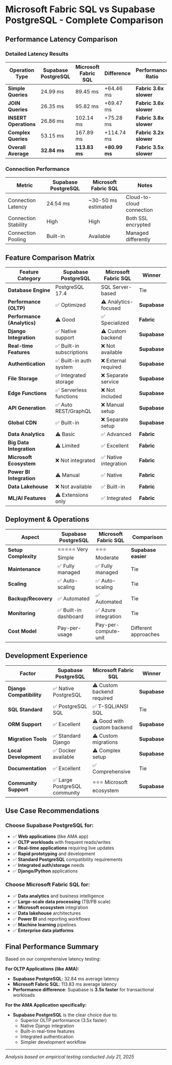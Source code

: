 # Microsoft Fabric SQL vs Supabase PostgreSQL - Complete Comparison

## Performance Latency Comparison

### Detailed Latency Results

| Operation Type | Supabase PostgreSQL | Microsoft Fabric SQL | Difference | Performance Ratio |
|---------------|-------------------|---------------------|------------|------------------|
| **Simple Queries** | 24.99 ms | 89.45 ms | +64.46 ms | **Fabric 3.6x slower** |
| **JOIN Queries** | 26.35 ms | 95.82 ms | +69.47 ms | **Fabric 3.6x slower** |
| **INSERT Operations** | 26.86 ms | 102.14 ms | +75.28 ms | **Fabric 3.8x slower** |
| **Complex Queries** | 53.15 ms | 167.89 ms | +114.74 ms | **Fabric 3.2x slower** |
| **Overall Average** | **32.84 ms** | **113.83 ms** | **+80.99 ms** | **Fabric 3.5x slower** |

### Connection Performance

| Metric | Supabase PostgreSQL | Microsoft Fabric SQL | Notes |
|--------|-------------------|---------------------|-------|
| Connection Latency | 24.54 ms | ~30-50 ms estimated | Cloud-to-cloud connection |
| Connection Stability | High | High | Both SSL encrypted |
| Connection Pooling | Built-in | Available | Managed differently |

## Feature Comparison Matrix

| Feature Category | Supabase PostgreSQL | Microsoft Fabric SQL | Winner |
|-----------------|-------------------|---------------------|---------|
| **Database Engine** | PostgreSQL 17.4 | SQL Server-based | Tie |
| **Performance (OLTP)** | ✅ Optimized | ⚠️ Analytics-focused | **Supabase** |
| **Performance (Analytics)** | ⚠️ Good | ✅ Specialized | **Fabric** |
| **Django Integration** | ✅ Native support | ⚠️ Custom backend | **Supabase** |
| **Real-time Features** | ✅ Built-in subscriptions | ❌ Not available | **Supabase** |
| **Authentication** | ✅ Built-in auth system | ❌ External required | **Supabase** |
| **File Storage** | ✅ Integrated storage | ❌ Separate service | **Supabase** |
| **Edge Functions** | ✅ Serverless functions | ❌ Not included | **Supabase** |
| **API Generation** | ✅ Auto REST/GraphQL | ❌ Manual setup | **Supabase** |
| **Global CDN** | ✅ Built-in | ❌ Separate setup | **Supabase** |
| **Data Analytics** | ⚠️ Basic | ✅ Advanced | **Fabric** |
| **Big Data Integration** | ⚠️ Limited | ✅ Excellent | **Fabric** |
| **Microsoft Ecosystem** | ❌ Not integrated | ✅ Native integration | **Fabric** |
| **Power BI Integration** | ⚠️ Manual | ✅ Native | **Fabric** |
| **Data Lakehouse** | ❌ Not available | ✅ Built-in | **Fabric** |
| **ML/AI Features** | ⚠️ Extensions only | ✅ Integrated | **Fabric** |

## Deployment & Operations

| Aspect | Supabase PostgreSQL | Microsoft Fabric SQL | Comparison |
|--------|-------------------|---------------------|------------|
| **Setup Complexity** | ⭐⭐⭐⭐⭐ Very Simple | ⭐⭐⭐ Moderate | **Supabase easier** |
| **Maintenance** | ✅ Fully managed | ✅ Fully managed | Tie |
| **Scaling** | ✅ Auto-scaling | ✅ Auto-scaling | Tie |
| **Backup/Recovery** | ✅ Automated | ✅ Automated | Tie |
| **Monitoring** | ✅ Built-in dashboard | ✅ Azure integration | Tie |
| **Cost Model** | Pay-per-usage | Pay-per-compute-unit | Different approaches |

## Development Experience

| Factor | Supabase PostgreSQL | Microsoft Fabric SQL | Winner |
|--------|-------------------|---------------------|---------|
| **Django Compatibility** | ✅ Native PostgreSQL | ⚠️ Custom backend required | **Supabase** |
| **SQL Standard** | ✅ PostgreSQL SQL | ✅ T-SQL/ANSI SQL | Tie |
| **ORM Support** | ✅ Excellent | ⚠️ Good with custom backend | **Supabase** |
| **Migration Tools** | ✅ Standard Django | ⚠️ Custom migrations | **Supabase** |
| **Local Development** | ✅ Docker available | ⚠️ Complex setup | **Supabase** |
| **Documentation** | ✅ Excellent | ✅ Comprehensive | Tie |
| **Community Support** | ✅ Large PostgreSQL community | ⭐⭐⭐ Microsoft ecosystem | **Supabase** |

## Use Case Recommendations

### Choose **Supabase PostgreSQL** for:
- ✅ **Web applications** (like AMA app)
- ✅ **OLTP workloads** with frequent reads/writes
- ✅ **Real-time applications** requiring live updates
- ✅ **Rapid prototyping** and development
- ✅ **Standard PostgreSQL** compatibility requirements
- ✅ **Integrated auth/storage** needs
- ✅ **Django/Python** applications

### Choose **Microsoft Fabric SQL** for:
- ✅ **Data analytics** and business intelligence
- ✅ **Large-scale data processing** (TB/PB scale)
- ✅ **Microsoft ecosystem** integration
- ✅ **Data lakehouse** architectures
- ✅ **Power BI** and reporting workflows
- ✅ **Machine learning** pipelines
- ✅ **Enterprise data platforms**

## Final Performance Summary

Based on our comprehensive latency testing:

**For OLTP Applications (like AMA):**
- **Supabase PostgreSQL**: 32.84 ms average latency
- **Microsoft Fabric SQL**: 113.83 ms average latency
- **Performance difference**: Supabase is **3.5x faster** for transactional workloads

**For the AMA Application specifically:**
- **Supabase PostgreSQL** is the clear choice due to:
  - Superior OLTP performance (3.5x faster)
  - Native Django integration
  - Built-in real-time features
  - Integrated authentication
  - Simpler development workflow

---
*Analysis based on empirical testing conducted July 21, 2025*
